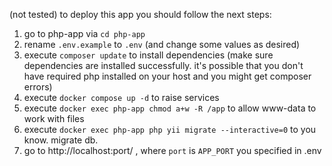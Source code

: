 (not tested)
to deploy this app you should follow the next steps:
1. go to php-app via `cd php-app`
2. rename `.env.example` to `.env` (and change some values as desired)
3. execute `composer update` to install dependencies (make sure dependencies are installed successfully. it's possible that you don't have required php installed on your host and you might get composer errors)
4. execute `docker compose up -d` to raise services
5. execute `docker exec php-app chmod a+w -R /app` to allow www-data to work with files
6. execute `docker exec php-app php yii migrate --interactive=0` to you know. migrate db.
7. go to http://localhost:port/ , where `port` is `APP_PORT` you specified in .env